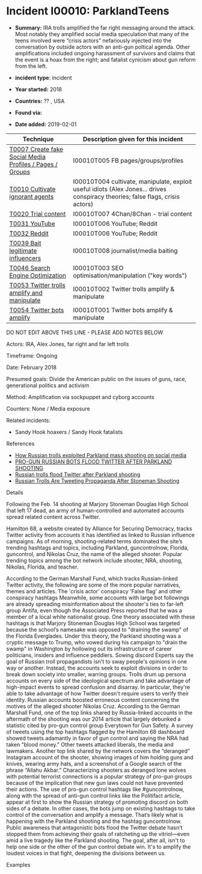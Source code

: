 # Incident I00010: ParklandTeens

* **Summary:** IRA trolls amplified the far right messaging around the attack. Most notably they amplified social media speculation that many of the teens involved were “crisis actors” nefariously injected into the conversation by outside actors with an anti-gun poltical agenda. Other amplifications included ongoing harassment of survivors and claims that the event is a hoax from the right; and fatalist cynicism about gun reform from the left.

* **incident type**: incident

* **Year started:** 2018

* **Countries:** ?? , USA

* **Found via:** 

* **Date added:** 2019-02-01
 

| Technique | Description given for this incident |
| --------- | ------------------------- |
| [T0007 Create fake Social Media Profiles / Pages / Groups](../techniques/T0007.md) | I00010T005 FB pages/groups/profiles |
| [T0010 Cultivate ignorant agents](../techniques/T0010.md) | I00010T004 cultivate, manipulate, exploit useful idiots (Alex Jones... drives conspiracy theories; false flags, crisis actors) |
| [T0020 Trial content](../techniques/T0020.md) | I00010T007 4Chan/8Chan - trial content |
| [T0031 YouTube](../techniques/T0031.md) | I00010T006 YouTube; Reddit |
| [T0032 Reddit](../techniques/T0032.md) | I00010T006 YouTube; Reddit |
| [T0039 Bait legitimate influencers](../techniques/T0039.md) | I00010T008 journalist/media baiting |
| [T0046 Search Engine Optimization](../techniques/T0046.md) | I00010T003 SEO optimisation/manipulation ("key words") |
| [T0053 Twitter trolls amplify and manipulate](../techniques/T0053.md) | I00010T002 Twitter trolls amplify & manipulate |
| [T0054 Twitter bots amplify](../techniques/T0054.md) | I00010T001 Twitter bots amplify & manipulate |


DO NOT EDIT ABOVE THIS LINE - PLEASE ADD NOTES BELOW

Actors: IRA, Alex Jones, far right and far left trolls

Timeframe: Ongoing

Date: February 2018

Presumed goals: Divide the American public on the issues of guns, race, generational politics and activism

Method: Amplification via sockpuppet and cyborg accounts

Counters: None / Media exposure

Related incidents: 

* Sandy Hook hoaxers / Sandy Hook fatalists

References

* [How Russian trolls exploited Parkland mass shooting on social media](https://www.politifact.com/truth-o-meter/article/2018/feb/22/how-russian-trolls-exploited-parkland-mass-shootin/)
* [PRO-GUN RUSSIAN BOTS FLOOD TWITTER AFTER PARKLAND SHOOTING](https://www.wired.com/story/pro-gun-russian-bots-flood-twitter-after-parkland-shooting/)
* [Russian trolls flood Twitter after Parkland shooting](https://www.nbcnews.com/tech/social-media/russian-trolls-flood-twitter-after-parkland-shooting-n848471)
* [Russian Trolls Are Tweeting Propaganda After Stoneman Shooting](http://nymag.com/intelligencer/2018/02/russian-trolls-tweet-propaganda-after-florida-shooting.html)

Details

Following the Feb. 14 shooting at Marjory Stoneman Douglas High School that left 17 dead, an army of human-controlled and automated accounts spread related content across Twitter. 

Hamilton 68, a website created by Alliance for Securing Democracy, tracks Twitter activity from accounts it has identified as linked to Russian influence campaigns. As of morning, shooting-related terms dominated the site’s trending hashtags and topics, including Parkland, guncontrolnow, Florida, guncontrol, and Nikolas Cruz, the name of the alleged shooter. Popular trending topics among the bot network include shooter, NRA, shooting, Nikolas, Florida, and teacher.

According to the German Marshall Fund, which tracks Russian-linked Twitter activity, the following are some of the more popular narratives, themes and articles.
The 'crisis actor' conspiracy
'False flag' and other conspiracy hashtags
Meanwhile, some accounts with large bot followings are already spreading misinformation about the shooter's ties to far-left group Antifa, even though the Associated Press reported that he was a member of a local white nationalist group.
One theory associated with these hashtags is that Marjory Stoneman Douglas High School was targeted because the school’s namesake was opposed to "draining the swamp" of the Florida Everglades. Under this theory, the Parkland shooting was a cryptic message to Trump, who vowed during his campaign to "drain the swamp" in Washington by hollowing out its infrastructure of career politicians, insiders and influence peddlers.
Sowing discord
Experts say the goal of Russian troll propagandists isn't to sway people's opinions in one way or another. Instead, the accounts seek to exploit divisions in order to break down society into smaller, warring groups. Trolls drum up persona accounts on every side of the ideological spectrum and take advantage of high-impact events to spread confusion and disarray. In particular, they're able to take advantage of how Twitter doesn't require users to verify their identity.
Russian accounts boosted erroneous content concerning the motives of the alleged shooter Nikolas Cruz.
According to the German Marshall Fund, one of the top links shared by Russia-linked accounts in the aftermath of the shooting was our 2014 article that largely debunked a statistic cited by pro-gun control group Everytown for Gun Safety.
A survey of tweets using the top hashtags flagged by the Hamilton 68 dashboard showed tweets adamantly in favor of gun control and saying the NRA had taken "blood money." Other tweets attacked liberals, the media and lawmakers.
Another top link shared by the network covers the “deranged” Instagram account of the shooter, showing images of him holding guns and knives, wearing army hats, and a screenshot of a Google search of the phrase “Allahu Akbar.” Characterizing shooters as deranged lone wolves with potential terrorist connections is a popular strategy of pro-gun groups because of the implication that new gun laws could not have prevented their actions.
The use of pro-gun control hashtags like #guncontrolnow, along with the spread of anti-gun control links like the Politifact article, appear at first to show the Russian strategy of promoting discord on both sides of a debate.
In other cases, the bots jump on existing hashtags to take control of the conversation and amplify a message. That’s likely what is happening with the Parkland shooting and the hashtag guncontrolnow.
Public awareness that antagonistic bots flood the Twitter debate hasn’t stopped them from achieving their goals of ratcheting up the vitriol—even amid a live tragedy like the Parkland shooting. The goal, after all, isn't to help one side or the other of the gun control debate win. It's to amplify the loudest voices in that fight, deepening the divisions between us.

Examples

